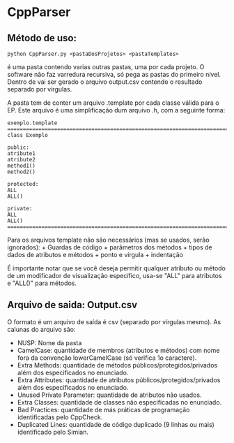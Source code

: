 CppParser
=========

## Método de uso:

    python CppParser.py <pastaDosProjetos> <pastaTemplates>

<pastaDosProjetos> é uma pasta contendo varias outras pastas, uma por cada projeto. O software não faz varredura recursiva, só pega as pastas do primeiro nível. Dentro de <pastaDosProjetos> vai ser gerado o arquivo output.csv contendo o resultado separado por vírgulas.

A pasta <pastaTemplates> tem de conter um arquivo .template por cada classe válida para o EP. Este arquivo é uma simplificação dum arquivo .h, com a seguinte forma:

    exemplo.template
    ============================================================================
    class Exemplo

    public:
    atribute1
    atribute2
    method1()
    method2()

    protected:
    ALL
    ALL()

    private:
    ALL
    ALL()
    ============================================================================

Para os arquivos template não são necessários (mas se usados, serão ignorados):
    + Guardas de código
    + parâmetros dos métodos
    + tipos de dados de atributos e métodos
    + ponto e virgula
    + indentação

É importante notar que se você deseja permitir qualquer atributo ou método de um modificador de visualização específico, usa-se "ALL" para atributos e "ALL()" para métodos.

## Arquivo de saida: Output.csv

O formato é um arquivo de saída é csv (separado por vírgulas mesmo). As calunas do arquivo são:

+ NUSP: Nome da pasta
+ CamelCase: quantidade de membros (atributos e métodos) com nome fora da convenção lowerCamelCase (só verifica 1o caractere).
+ Extra Methods: quantidade de métodos públicos/protegidos/privados além dos especificados no enunciado.
+ Extra Attributes: quantidade de atributos públicos/protegidos/privados além dos especificados no enunciado.
+ Unused Private Parameter: quantidade de atributos não usados.
+ Extra Classes: quantidade de classes não especificadas no enunciado.
+ Bad Practices: quantidade de más práticas de programação identificadas pelo CppCheck.
+ Duplicated Lines: quantidade de código duplicado (9 linhas ou mais) identificado pelo Simian.


